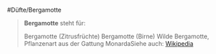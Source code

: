 #Düfte/Bergamotte
> **Bergamotte** steht für:
>
> Bergamotte (Zitrusfrüchte)
> Bergamotte (Birne)
> Wilde Bergamotte, Pflanzenart aus der Gattung MonardaSiehe auch:
> [Wikipedia](https://de.wikipedia.org/wiki/Bergamotte)